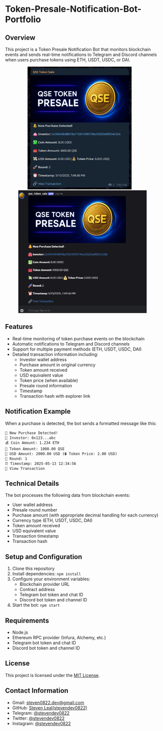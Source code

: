 # Token-Presale-Notification-Bot-Portfolio

## Overview
This project is a Token Presale Notification Bot that monitors blockchain events and sends real-time notifications to Telegram and Discord channels when users purchase tokens using ETH, USDT, USDC, or DAI.

<p align="center">
  <img src="https://github.com/stevendev0822/Token-Presale-Notification-Bot-Portfolio/blob/main/public/TGBot.PNG" alt="Telegram Bot Notification" height="400">
  &nbsp;&nbsp;&nbsp;&nbsp;
  <img src="https://github.com/stevendev0822/Token-Presale-Notification-Bot-Portfolio/blob/main/public/DiscordBot.PNG" alt="Discord Bot Notification" height="400">
</p>

## Features
- Real-time monitoring of token purchase events on the blockchain
- Automatic notifications to Telegram and Discord channels
- Support for multiple payment methods (ETH, USDT, USDC, DAI)
- Detailed transaction information including:
  - Investor wallet address
  - Purchase amount in original currency
  - Token amount received
  - USD equivalent value
  - Token price (when available)
  - Presale round information
  - Timestamp
  - Transaction hash with explorer link

## Notification Example
When a purchase is detected, the bot sends a formatted message like this:

```
🔔 New Purchase Detected!
👛 Investor: 0x123...abc
💰 Coin Amount: 1.234 ETH
🧰 Token Amount: 1000.00 QSE
💸 USD Amount: 2000.00 USD (💲 Token Price: 2.00 USD)
🚀 Round: 1
⏰ Timestamp: 2025-05-13 12:34:56
🔗 View Transaction
```

## Technical Details
The bot processes the following data from blockchain events:
- User wallet address
- Presale round number
- Purchase amount (with appropriate decimal handling for each currency)
- Currency type (ETH, USDT, USDC, DAI)
- Token amount received
- USD equivalent value
- Transaction timestamp
- Transaction hash

## Setup and Configuration
1. Clone this repository
2. Install dependencies: `npm install`
3. Configure your environment variables:
   - Blockchain provider URL
   - Contract address
   - Telegram bot token and chat ID
   - Discord bot token and channel ID
4. Start the bot: `npm start`

## Requirements
- Node.js
- Ethereum RPC provider (Infura, Alchemy, etc.)
- Telegram bot token and chat ID
- Discord bot token and channel ID

## License
This project is licensed under the [MIT License](./LICENSE).

## Contact Information

- Gmail: [steven0822.dev@gmail.com](mailto:steven0822.dev@gmail.com)
- GitHub: [Steven Leal(stevendev0822)](https://github.com/stevendev0822)
- Telegram: [@stevendev0822](https://t.me/stevendev0822)
- Twitter: [@stevendev0822](https://twitter.com/stevendev0822)
- Instagram: [@stevendev0822](https://www.instagram.com/stevendev0822/)
